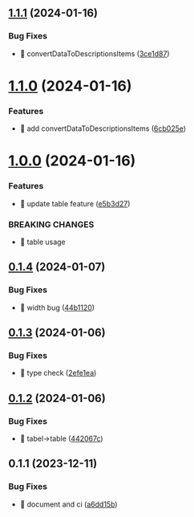 

## [1.1.1](https://github.com/unipackage/webkit/compare/1.1.0...1.1.1) (2024-01-16)


### Bug Fixes

* 🐛 convertDataToDescriptionsItems ([3ce1d87](https://github.com/unipackage/webkit/commit/3ce1d8711c62a02ec513627ce33003b1e6923b6d))

# [1.1.0](https://github.com/unipackage/webkit/compare/1.0.0...1.1.0) (2024-01-16)


### Features

* 🎸 add convertDataToDescriptionsItems ([6cb025e](https://github.com/unipackage/webkit/commit/6cb025e928d213c2c0e491a38282a7d514356eec))

# [1.0.0](https://github.com/unipackage/webkit/compare/0.1.4...1.0.0) (2024-01-16)


### Features

* 🎸 update table feature ([e5b3d27](https://github.com/unipackage/webkit/commit/e5b3d27fe551df1172b8763b1c7c83d7a264792c))


### BREAKING CHANGES

* 🧨 table usage

## [0.1.4](https://github.com/unipackage/webkit/compare/0.1.3...0.1.4) (2024-01-07)


### Bug Fixes

* 🐛 width bug ([44b1120](https://github.com/unipackage/webkit/commit/44b1120421291864f935559d5f6493a2a65b02a0))

## [0.1.3](https://github.com/unipackage/webkit/compare/0.1.2...0.1.3) (2024-01-06)


### Bug Fixes

* 🐛 type check ([2efe1ea](https://github.com/unipackage/webkit/commit/2efe1ea603ea82939f6e723a8f9fa35cf5695855))

## [0.1.2](https://github.com/unipackage/webkit/compare/0.1.1...0.1.2) (2024-01-06)


### Bug Fixes

* 🐛 tabel->table ([442067c](https://github.com/unipackage/webkit/commit/442067ce235f63f687d363b90acb7c2336f53578))

## 0.1.1 (2023-12-11)


### Bug Fixes

* 🐛 document and ci ([a6dd15b](https://github.com/unipackage/webkit/commit/a6dd15b2bc327f541d3c88b39f72d03267db98d9))
